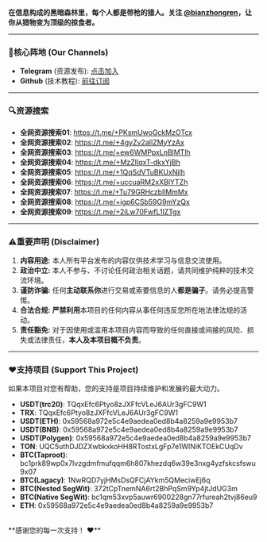 **在信息构成的黑暗森林里，每个人都是带枪的猎人。关注 [@bianzhongren](https://t.me/bianzhongren)，让你从猎物变为顶级的掠食者。**

---

### **📢核心阵地 (Our Channels)**

*   **Telegram** (资源发布): [点击加入](https://t.me/zzkdm)
*   **Github** (技术教程): [前往订阅](https://github.com/zzkdm888)

---

### **🔍资源搜索**
*   **全网资源搜索01**: https://t.me/+PKsmUwoGckMzOTcx
*   **全网资源搜索02**: https://t.me/+4gyZv2aIlZMyYzAx
*   **全网资源搜索03**: https://t.me/+ew6WMPpxLnBlMTlh
*   **全网资源搜索04**: https://t.me/+MzZlIqxT-dkxYjBh
*   **全网资源搜索05**: https://t.me/+1QqSdVTuBKUxNjlh
*   **全网资源搜索06**: https://t.me/+uccuaRM2xXBlYTZh
*   **全网资源搜索07**: https://t.me/+Tu79GRHczbllMmMx
*   **全网资源搜索08**: https://t.me/+igp6CSb59G9mYzQx
*   **全网资源搜索09**: https://t.me/+2iLw70FwfL1lZTgx

---

### **⚠️重要声明 (Disclaimer)**

1.  **内容用途:** 本人所有平台发布的内容仅供技术学习与信息交流使用。
2.  **政治中立:** 本人不参与、不讨论任何政治相关话题，请共同维护纯粹的技术交流环境。
3.  **谨防诈骗:** 任何**主动联系你**进行交易或索要信息的人**都是骗子**。请务必提高警惕。
4.  **合法合规:** **严禁利用**本项目的任何内容从事任何违反您所在地法律法规的活动。
5.  **责任豁免:** 对于因使用或滥用本项目内容而导致的任何直接或间接的风险、损失或法律责任，**本人及本项目概不负责**。

---

### **❤️支持项目 (Support This Project)**

如果本项目对您有帮助，您的支持是项目持续维护和发展的最大动力。

*   **USDT(trc20)**: TQqxEfc6Ptyo8zJXFfcVLeJ6AUr3gFC9W1
*   **TRX**: TQqxEfc6Ptyo8zJXFfcVLeJ6AUr3gFC9W1
*   **USDT(ETH)**: 0x59568a972e5c4e9aedea0ed8b4a8259a9e9953b7
*   **USDT(BNB)**: 0x59568a972e5c4e9aedea0ed8b4a8259a9e9953b7
*   **USDT(Polygen)**: 0x59568a972e5c4e9aedea0ed8b4a8259a9e9953b7
*   **TON**: UQC5uthDJDZXwbkxkoHH8RTostxLgFp7e1WINiKTOEkCUqDv
*   **BTC(Taproot)**: bc1prk89wp0x7lvzgdmfmufqqm6h807khezdq6w39e3nxg4yzfskcsfswu9x07
*   **BTC(Lagacy)**: 1NwRQD7yjHMsDsQFCjAYkm5QMeciwEj6q
*   **BTC(Nested SegWit)**: 372tCpTnemNA6rt2BhPqSm9Yp4jtJdUG3m
*   **BTC(Native SegWit)**: bc1qm53xvp5auwr6900228gn77rfureah2tvj86eu9
*   **ETH**: 0x59568a972e5c4e9aedea0ed8b4a8259a9e9953b7
<br>
**感谢您的每一次支持！ ❤️**
